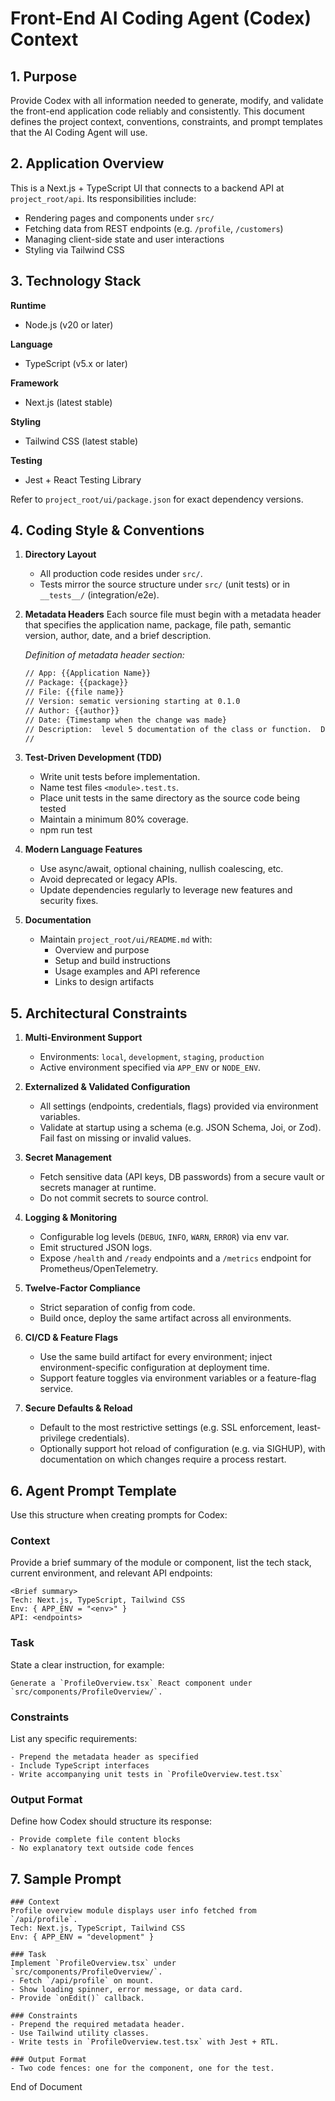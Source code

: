# Front-End AI Coding Agent (Codex) Context

## 1. Purpose

Provide Codex with all information needed to generate, modify, and validate the front-end application code reliably and consistently. This document defines the project context, conventions, constraints, and prompt templates that the AI Coding Agent will use.

## 2. Application Overview

This is a Next.js + TypeScript UI that connects to a backend API at `project_root/api`. Its responsibilities include:

* Rendering pages and components under `src/`
* Fetching data from REST endpoints (e.g. `/profile`, `/customers`)
* Managing client-side state and user interactions
* Styling via Tailwind CSS

## 3. Technology Stack

**Runtime**

* Node.js (v20 or later)

**Language**

* TypeScript (v5.x or later)

**Framework**

* Next.js (latest stable)

**Styling**

* Tailwind CSS (latest stable)

**Testing**

* Jest + React Testing Library

Refer to `project_root/ui/package.json` for exact dependency versions.

## 4. Coding Style & Conventions

1. **Directory Layout**

    * All production code resides under `src/`.
    * Tests mirror the source structure under `src/` (unit tests) or in `__tests__/` (integration/e2e).

2. **Metadata Headers**
   Each source file must begin with a metadata header that specifies the application name, package, file path, semantic version, author, date, and a brief description.

   *Definition of metadata header section:*

   ```markdown
   // App: {{Application Name}}
   // Package: {{package}}
   // File: {{file name}}
   // Version: sematic versioning starting at 0.1.0
   // Author: {{author}}
   // Date: {Timestamp when the change was made}
   // Description:  level 5 documentation of the class or function.  Document each method or function in the file.  
   //
   ```

3. **Test-Driven Development (TDD)**

    * Write unit tests before implementation.
    * Name test files `<module>.test.ts`.
    * Place unit tests in the same directory as the source code being tested
    * Maintain a minimum 80% coverage.
    * npm run test

4. **Modern Language Features**

    * Use async/await, optional chaining, nullish coalescing, etc.
    * Avoid deprecated or legacy APIs.
    * Update dependencies regularly to leverage new features and security fixes.

5. **Documentation**

    * Maintain `project_root/ui/README.md` with:
        * Overview and purpose
        * Setup and build instructions
        * Usage examples and API reference
        * Links to design artifacts

## 5. Architectural Constraints

1. **Multi-Environment Support**

    * Environments: `local`, `development`, `staging`, `production`
    * Active environment specified via `APP_ENV` or `NODE_ENV`.

2. **Externalized & Validated Configuration**

    * All settings (endpoints, credentials, flags) provided via environment variables.
    * Validate at startup using a schema (e.g. JSON Schema, Joi, or Zod). Fail fast on missing or invalid values.

3. **Secret Management**

    * Fetch sensitive data (API keys, DB passwords) from a secure vault or secrets manager at runtime.
    * Do not commit secrets to source control.

4. **Logging & Monitoring**

    * Configurable log levels (`DEBUG`, `INFO`, `WARN`, `ERROR`) via env var.
    * Emit structured JSON logs.
    * Expose `/health` and `/ready` endpoints and a `/metrics` endpoint for Prometheus/OpenTelemetry.

5. **Twelve-Factor Compliance**

    * Strict separation of config from code.
    * Build once, deploy the same artifact across all environments.

6. **CI/CD & Feature Flags**

    * Use the same build artifact for every environment; inject environment-specific configuration at deployment time.
    * Support feature toggles via environment variables or a feature-flag service.

7. **Secure Defaults & Reload**

    * Default to the most restrictive settings (e.g. SSL enforcement, least-privilege credentials).
    * Optionally support hot reload of configuration (e.g. via SIGHUP), with documentation on which changes require a process restart.

## 6. Agent Prompt Template

Use this structure when creating prompts for Codex:

### Context

Provide a brief summary of the module or component, list the tech stack, current environment, and relevant API endpoints:

```
<Brief summary>
Tech: Next.js, TypeScript, Tailwind CSS
Env: { APP_ENV = "<env>" }
API: <endpoints>
```

### Task

State a clear instruction, for example:

```
Generate a `ProfileOverview.tsx` React component under `src/components/ProfileOverview/`.
```

### Constraints

List any specific requirements:

```
- Prepend the metadata header as specified
- Include TypeScript interfaces
- Write accompanying unit tests in `ProfileOverview.test.tsx`
```

### Output Format

Define how Codex should structure its response:

```
- Provide complete file content blocks
- No explanatory text outside code fences
```

## 7. Sample Prompt

```
### Context
Profile overview module displays user info fetched from `/api/profile`.
Tech: Next.js, TypeScript, Tailwind CSS
Env: { APP_ENV = "development" }

### Task
Implement `ProfileOverview.tsx` under `src/components/ProfileOverview/`.
- Fetch `/api/profile` on mount.
- Show loading spinner, error message, or data card.
- Provide `onEdit()` callback.

### Constraints
- Prepend the required metadata header.
- Use Tailwind utility classes.
- Write tests in `ProfileOverview.test.tsx` with Jest + RTL.

### Output Format
- Two code fences: one for the component, one for the test.
```


End of Document

